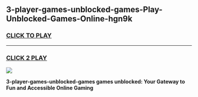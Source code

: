 
## 3-player-games-unblocked-games-Play-Unblocked-Games-Online-hgn9k
<h3>
<a href="https://premium76.site?title=3-player-games-unblocked-games&ref=24A">CLICK TO PLAY</a></h3>
<hr>

<h3>
<a href="https://premium76.site?title=3-player-games-unblocked-games&ref=24A">CLICK 2 PLAY</a>
  
</h3>

<a href="https://premium76.site?title=3-player-games-unblocked-games&ref=24A"><img src="https://clearcache.store/games.png"></a>


**3-player-games-unblocked-games games unblocked: Your Gateway to Fun and Accessible Online Gaming**
